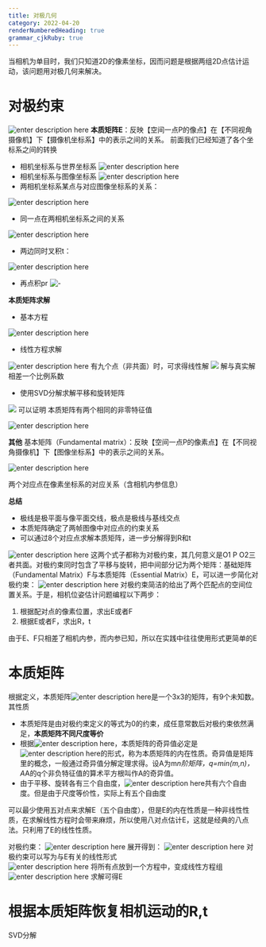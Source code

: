 ```yaml
---
title: 对极几何
category: 2022-04-20
renderNumberedHeading: true
grammar_cjkRuby: true
---
```



当相机为单目时，我们只知道2D的像素坐标，因而问题是根据两组2D点估计运动，该问题用对极几何来解决。
# 对极约束
![enter description here](./images/1650441450507.png)
**本质矩阵E**：反映【空间一点P的像点】在【不同视角摄像机】下【摄像机坐标系】中的表示之间的关系。
前面我们已经知道了各个坐标系之间的转换
- 相机坐标系与世界坐标系
![enter description here](./images/1650509571871.png)
- 相机坐标系与图像坐标系
 ![enter description here](./images/1650509593019.png)
 - 两相机坐标系某点与对应图像坐标系的关系：

![enter description here](./images/1650509647983.png)
- 同一点在两相机坐标系之间的关系

![enter description here](./images/1650509672192.png)
- 两边同时叉积t：

![enter description here](./images/1650509737559.png)

- 再点积pr
![-](./images/1650509880178.png)

**本质矩阵求解**
- 基本方程


![enter description here](./images/1650524871563.png)

- 线性方程求解

![enter description here](./images/1650524921916.png)
有九个点（非共面）时，可求得线性解
![](./images/1650524973889.png)
解与真实解相差一个比例系数

- 使用SVD分解求解平移和旋转矩阵

![](./images/1650525098061.png)
可以证明 本质矩阵有两个相同的非零特征值


![enter description here](./images/1650525216752.png)

**其他**
基本矩阵（Fundamental matrix）：反映【空间一点P的像素点】在【不同视角摄像机】下【图像坐标系】中的表示之间的关系。

![enter description here](./images/1650525761875.png)

两个对应点在像素坐标系的对应关系（含相机内参信息）

**总结**
- 极线是极平面与像平面交线，极点是极线与基线交点
- 本质矩阵确定了两帧图像中对应点的约束关系
- 可以通过8个对应点求解本质矩阵，进一步分解得到R和t

![enter description here](./images/1650527611671.png)
这两个式子都称为对极约束，其几何意义是O1 P O2三者共面。对极约束同时包含了平移与旋转，把中间部分记为两个矩阵：基础矩阵（Fundamental Matrix）F与本质矩阵（Essential Matrix）E，可以进一步简化对极约束：
![enter description here](./images/1650527750461.png)
对极约束简洁的给出了两个匹配点的空间位置关系。于是，相机位姿估计问题编程以下两步：
1. 根据配对点的像素位置，求出E或者F
2. 根据E或者F，求出R，t

由于E、F只相差了相机内参，而内参已知，所以在实践中往往使用形式更简单的E

# 本质矩阵
根据定义，本质矩阵![enter description here](./images/1650528281385.png)是一个3x3的矩阵，有9个未知数。其性质
- 本质矩阵是由对极约束定义的等式为0的约束，成任意常数后对极约束依然满足，**本质矩阵不同尺度等价**
- 根据![enter description here](./images/1650528382435.png)，本质矩阵的奇异值必定是![enter description here](./images/1650528404441.png)的形式，称为本质矩阵的内在性质。奇异值是矩阵里的概念，一般通过奇异值分解定理求得。设A为m*n阶矩阵，q=min(m,n)，A*A的q个非负特征值的算术平方根叫作A的奇异值。
- 由于平移、旋转各有三个自由度，![enter description here](./images/1650528511137.png)共有六个自由度。但是由于尺度等价性，实际上有五个自由度


可以最少使用五对点来求解E（五个自由度），但是E的内在性质是一种非线性性质，在求解线性方程时会带来麻烦，所以使用八对点估计E，这就是经典的八点法。只利用了E的线性性质。  

对极约束：
![enter description here](./images/1650538111255.png)
展开得到：
![enter description here](./images/1650538130821.png)
对极约束可以写为与E有关的线性形式  
![enter description here](./images/1650541800671.png)
将所有点放到一个方程中，变成线性方程组
![enter description here](./images/1650541851490.png)
求解可得E

# 根据本质矩阵恢复相机运动的R,t
SVD分解
